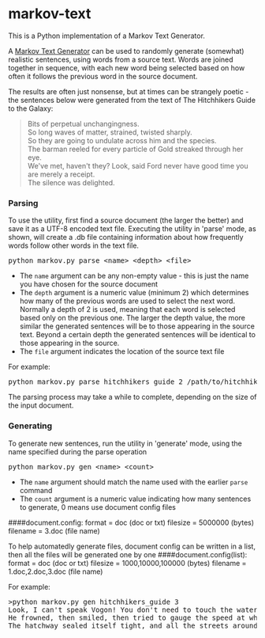 # markov-text
This is a Python implementation of a Markov Text Generator.

A [Markov Text Generator](http://en.wikipedia.org/wiki/Markov_chain) can be used to randomly generate (somewhat) realistic sentences, using words from a source text. Words are joined together in sequence, with each new word being selected based on how often it follows the previous word in the source document.

The results are often just nonsense, but at times can be strangely poetic - the sentences below were generated from the text of The Hitchhikers Guide to the Galaxy:

> Bits of perpetual unchangingness.  
> So long waves of matter, strained, twisted sharply.  
> So they are going to undulate across him and the species.  
> The barman reeled for every particle of Gold streaked through her eye.  
> We've met, haven't they? Look, said Ford never have good time you are merely a receipt.  
> The silence was delighted.

### Parsing

<section>To use the utility, first find a source document (the larger the better) and save it as a UTF-8 encoded text file. Executing the utility in 'parse' mode, as shown, will create a .db file containing information about how frequently words follow other words in the text file.

<pre>python markov.py parse &lt;name&gt; &lt;depth&gt; &lt;file&gt;
</pre>

*   The `name` argument can be any non-empty value - this is just the name you have chosen for the source document
*   The `depth` argument is a numeric value (minimum 2) which determines how many of the previous words are used to select the next word. Normally a depth of 2 is used, meaning that each word is selected based only on the previous one. The larger the depth value, the more similar the generated sentences will be to those appearing in the source text. Beyond a certain depth the generated sentences will be identical to those appearing in the source.
*   The `file` argument indicates the location of the source text file

For example:

<pre>python markov.py parse hitchhikers_guide 2 /path/to/hitchhikers.txt
</pre>

The parsing process may take a while to complete, depending on the size of the input document.</section>

### Generating

<section>To generate new sentences, run the utility in 'generate' mode, using the name specified during the parse operation

<pre>python markov.py gen &lt;name&gt; &lt;count&gt;
</pre>

*   The `name` argument should match the name used with the earlier `parse` command
*   The `count` argument is a numeric value indicating how many sentences to generate, 0 means use document config files

####document.config:
format = doc             (doc or txt)
filesize = 5000000       (bytes)
filename = 3.doc         (file name)

To help automatedly generate files, document config can be written in a list, then all the files will be generated one by one
####document.config(list):
format = doc             (doc or txt)
filesize = 1000,10000,100000       (bytes)
filename = 1.doc,2.doc,3.doc    (file name)

For example:

<pre>>python markov.py gen hitchhikers_guide 3
Look, I can't speak Vogon! You don't need to touch the water
He frowned, then smiled, then tried to gauge the speed at which they were able to pick up hitch hikers
The hatchway sealed itself tight, and all the streets around it
</pre>

</section>
